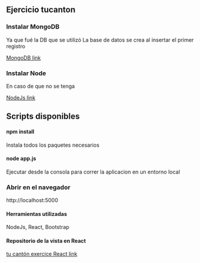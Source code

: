 ## Ejercicio tucanton

### Instalar MongoDB

Ya que fué la DB que se utilizó
La base de datos se crea al insertar el primer registro

[MongoDB link](https://www.mongodb.com/download-center/community)

### Instalar Node

En caso de que no se tenga

[NodeJs link](https://nodejs.org/es/)

## Scripts disponibles

#### npm install

Instala todos los paquetes necesarios

#### node app.js

Ejecutar desde la consola para correr la aplicacion en un entorno local

### Abrir en el navegador
http://localhost:5000

#### Herramientas utilizadas

NodeJs,
React,
Bootstrap


#### Repositorio de la vista en React

[tu cantón exercice React link](https://github.com/Obejuelo/tucanton-ui)